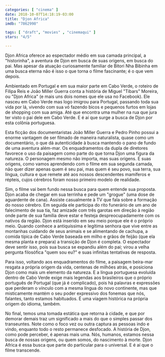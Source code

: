 ```yaml
---
categories: [ "cinema" ]
date: 2018-10-07T14:18:19-03:00
title: "Djon Africa"
imdb: "7862998"

tags: [ "draft", "movies" , "cinemaqui" ]
stars: "4/5"

---
```

Djon Africa oferece ao espectador médio em sua camada principal, a "historinha", a aventura de Djon em busca de suas origens, em busca do pai. Mas apesar da atuação curiosamente familiar de Bitori Nha Bibinha em uma busca eterna não é isso o que torna o filme fascinante; é o que vem depois.

Ambientado em Portugal e em sua maior parte em Cabo Verde, o roteiro de Filipa Reis e João Miller Guerra conta a história de Miguel "Tibars" Moreira, ou "Djon Africa" (e mais uns dois nomes que ele usa no Facebook). Ele nasceu em Cabo Verde mas logo imigrou para Portugal, passando toda sua vida por lá, vivendo com sua vó fazendo bicos e pequenos furtos em lojas de shopping com sua amiga. Até que encontra uma mulher na rua que jura ter visto o pai dele em Cabo Verde. E é aí que surge a busca de Djon por esta colônia portuguesa.

Esta ficção dos documentaristas João Miller Guerra e Pedro Pinho possui a enorme vantagem de ser filmado de maneira naturalista, quase como um documentário, o que dá autenticidade à busca mantendo o pano de fundo de uma aventura além-mar. Os enquadramentos da dupla de diretores favorece o uso da paisagem como parte do que torna Djon uma figura da natureza. O personagem mesmo não importa, mas suas origens. E suas origens, como vamos aprendendo com o filme em sua segunda camada, não quer dizer apenas quem é seu pai, mas quem é seu povo, sua terra, sua língua, cultura e que remete até aos nossos descendentes mamíferos e répteis, cujos cérebros foram nosso primeiro modelo de realidade.

Sim, o filme vai bem fundo nessa busca para quem entende sua proposta. Djon acaba de chegar em sua terrinha e pede um "grogue" (uma dose de aguardente de cana). Assiste casualmente à TV que fala sobre a formação do nosso cérebro. Em seguida ele participa do rito funerário de um ano de falecimento de sua tia, faz amizade com três garotas em direção à região onde parte de sua família deve estar e festeja despreocupadamente com os nativos da região. Djon está inserido em seu meio porque ele é o próprio meio. Quando conhece a antiquíssima e legítima senhora que vive entre as montanhas cuidando de seus animais e se alimentando de cachupa, a comida típica de Cabo Verde baseada em milho e grãos de feijão (que ela mesma planta e prepara) a transição de Djon é completa. O espectador deve sentir isso, pois sua busca se expandiu além do pai; virou a velha pergunta filosófica "quem sou eu?" e suas infinitas tentativas de resposta.

Para isso, voltando aos enquadramentos do filme, a paisagem beira-mar resgata a própria origem da vida, centenas de milhões atrás, e posiciona Djon como mais um elemento da natureza. E a língua portuguesa evoluída dentro de Cabo Verde exige mais legendas aos brasileiros que o próprio português de Portugal (que já é complicado), pois há palavras e expressões que perderam o vínculo com a mesma língua do novo continente, mas que misticamente mantém o seu poder expressivo dos fonemas que nós, falantes, tanto estamos habituados. É uma viagem histórica na própria origem do idioma, também.

No final, temos uma tomada estática que retorna à cidade, e que por demorar demais traz um significado a mais do que o simples passar dos transeuntes. Note como o foco vez ou outra captura as pessoas indo e vindo, enquanto todo o resto permanece desfocado. A história de Djon, como pode perceber, é apenas mais uma. Nós, humanos, estamos nessa busca de nossas origens, ou quem somos, do nascimento à morte. Djon Africa é essa busca que parte do particular para o universal. E é aí que o filme transcende.
